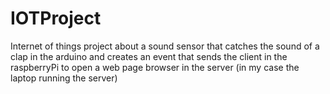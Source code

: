# IOTProject
Internet of things project about a sound sensor that catches the sound  of a clap in the arduino and creates an event that sends the client in the raspberryPi to open a web page browser in the server (in my case the laptop running the server)
